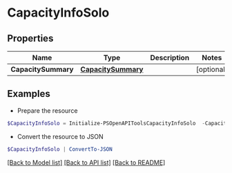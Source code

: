 # CapacityInfoSolo
## Properties

Name | Type | Description | Notes
------------ | ------------- | ------------- | -------------
**CapacitySummary** | [**CapacitySummary**](CapacitySummary.md) |  | [optional] 

## Examples

- Prepare the resource
```powershell
$CapacityInfoSolo = Initialize-PSOpenAPIToolsCapacityInfoSolo  -CapacitySummary null
```

- Convert the resource to JSON
```powershell
$CapacityInfoSolo | ConvertTo-JSON
```

[[Back to Model list]](../README.md#documentation-for-models) [[Back to API list]](../README.md#documentation-for-api-endpoints) [[Back to README]](../README.md)

